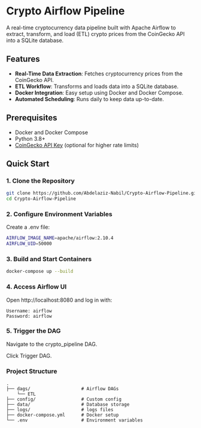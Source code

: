 # Crypto Airflow Pipeline

A real-time cryptocurrency data pipeline built with Apache Airflow to extract, transform, and load (ETL) crypto prices from the CoinGecko API into a SQLite database.

## Features
- **Real-Time Data Extraction**: Fetches cryptocurrency prices from the CoinGecko API.
- **ETL Workflow**: Transforms and loads data into a SQLite database.
- **Docker Integration**: Easy setup using Docker and Docker Compose.
- **Automated Scheduling**: Runs daily to keep data up-to-date.

## Prerequisites
- Docker and Docker Compose
- Python 3.8+
- [CoinGecko API Key](https://www.coingecko.com/en/api) (optional for higher rate limits)

## Quick Start

### 1. Clone the Repository
```bash
git clone https://github.com/Abdelaziz-Nabil/Crypto-Airflow-Pipeline.git
cd Crypto-Airflow-Pipeline
```

### 2. Configure Environment Variables
Create a .env file:

```bash
AIRFLOW_IMAGE_NAME=apache/airflow:2.10.4
AIRFLOW_UID=50000
```

### 3. Build and Start Containers
```bash
docker-compose up --build
```


### 4. Access Airflow UI
Open http://localhost:8080 and log in with:
```
Username: airflow
Password: airflow
```

### 5. Trigger the DAG
Navigate to the crypto_pipeline DAG.

Click Trigger DAG.

### Project Structure
```
.
├── dags/                   # Airflow DAGs
    └── ETL                  
├── config/                 # Custom config
├── data/                   # Database storage
├── logs/                   # logs files
├── docker-compose.yml      # Docker setup
└── .env                    # Environment variables
```

